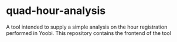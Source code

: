 # quad-hour-analysis
A tool intended to supply a simple analysis on the hour registration performed in Yoobi. This repository contains the frontend of the tool
